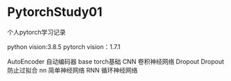 # PytorchStudy01
个人pytorch学习记录
 
python vision:3.8.5
pytorch vision：1.7.1

AutoEncoder 自动编码器
base        torch基础
CNN         卷积神经网络
Dropout     Dropout防止过拟合
nn          简单神经网络
RNN         循环神经网络


